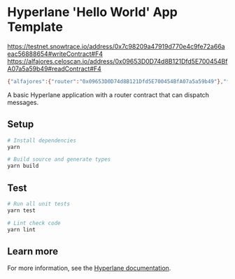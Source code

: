 # Hyperlane 'Hello World' App Template

https://testnet.snowtrace.io/address/0x7c98209a47919d770e4c9fe72a66aeac56888654#writeContract#F4
https://alfajores.celoscan.io/address/0x09653D0D74d8B121Dfd5E700454BfA07a5a59b49#readContract#F4

```sh
{"alfajores":{"router":"0x09653D0D74d8B121Dfd5E700454BfA07a5a59b49"},"fuji":{"router":"0x7c98209a47919D770e4c9FE72a66aEac56888654"}}
```

A basic Hyperlane application with a router contract that can dispatch messages.

## Setup

```sh
# Install dependencies
yarn

# Build source and generate types
yarn build
```

## Test

```sh
# Run all unit tests
yarn test

# Lint check code
yarn lint
```

## Learn more

For more information, see the [Hyperlane documentation](https://docs.hyperlane.xyz/hyperlane-docs/developers/getting-started).

